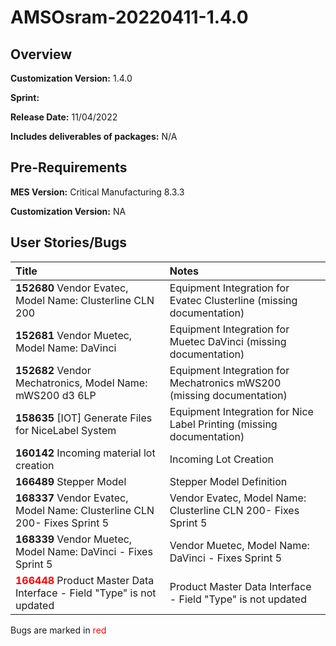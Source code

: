 ﻿# AMSOsram-20220411-1.4.0

## Overview

**Customization Version:** 1.4.0

**Sprint:** 

**Release Date:** 11/04/2022

**Includes deliverables of packages:** N/A 

## Pre-Requirements

**MES Version:** Critical Manufacturing 8.3.3

**Customization Version:** NA

## User Stories/Bugs

| Title        | Notes            |
| :----------- | :--------------- |
| **152680** Vendor Evatec, Model Name: Clusterline CLN 200 | Equipment Integration for Evatec Clusterline (missing documentation) |
| **152681** Vendor Muetec, Model Name: DaVinci | Equipment Integration for Muetec DaVinci (missing documentation) |
| **152682** Vendor Mechatronics, Model Name: mWS200 d3 6LP | Equipment Integration for Mechatronics mWS200 (missing documentation) |
| **158635** [IOT] Generate Files for NiceLabel System | Equipment Integration for Nice Label Printing (missing documentation) |
| **160142** Incoming material lot creation | Incoming Lot Creation |
| **166489** Stepper Model | Stepper Model Definition |
| **168337** Vendor Evatec, Model Name: Clusterline CLN 200- Fixes Sprint 5 | Vendor Evatec, Model Name: Clusterline CLN 200- Fixes Sprint 5 |
| **168339** Vendor Muetec, Model Name: DaVinci - Fixes Sprint 5 | Vendor Muetec, Model Name: DaVinci - Fixes Sprint 5 |
| <span style='color:red'>**166448**</span> Product Master Data Interface - Field "Type" is not updated | Product Master Data Interface - Field &quot;Type&quot; is not updated |

Bugs are marked in <span style='color:red'>red</span>

